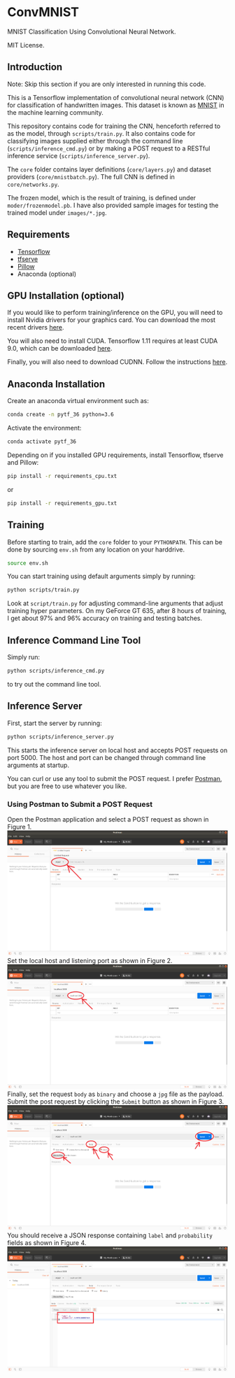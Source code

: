 # ConvMNIST
MNIST Classification Using Convolutional Neural Network.

MIT License.

## Introduction
Note: Skip this section if you are only interested in running this code.

This is a Tensorflow implementation of convolutional neural network (CNN) for classification of handwritten images. This dataset is known as [MNIST](http://yann.lecun.com/exdb/mnist/) in the machine learning community.

This repository contains code for training the CNN, henceforth referred to as the model, through `scripts/train.py`. It also contains code for classifying images supplied either through the command line (`scripts/inference_cmd.py`) or by making a POST request to a RESTful inference service (`scripts/inference_server.py`).

The `core` folder contains layer definitions (`core/layers.py`) and dataset providers (`core/mnistbatch.py`). The full CNN is defined in `core/networks.py`.

The frozen model, which is the result of training, is defined under `moder/frozenmodel.pb`. I have also provided sample images for testing the trained model under `images/*.jpg`.

## Requirements
* [Tensorflow](https://www.tensorflow.org/install/)
* [tfserve](https://github.com/iitzco/tfserve)
* [Pillow](https://pillow.readthedocs.io/en/5.3.x/)
* Anaconda (optional)

## GPU Installation (optional)
If you would like to perform training/inference on the GPU, you will need to install Nvidia drivers for your graphics card. You can download the most recent drivers [here](https://www.nvidia.com/download/index.aspx).

You will also need to install CUDA. Tensorflow 1.11 requires at least CUDA 9.0, which can be downloaded [here](https://developer.nvidia.com/cuda-toolkit-archive).

Finally, you will also need to download CUDNN. Follow the instructions [here](https://developer.nvidia.com/cudnn).

## Anaconda Installation
Create an anaconda virtual environment such as:
```bash
conda create -n pytf_36 python=3.6
```
Activate the environment:
```bash
conda activate pytf_36
```
Depending on if you installed GPU requirements, install Tensorflow, tfserve and Pillow:
```bash
pip install -r requirements_cpu.txt
```
or
```bash
pip install -r requirements_gpu.txt
```

## Training
Before starting to train, add the `core` folder to your `PYTHONPATH`. This can be done by sourcing `env.sh` from any location on your harddrive.
```bash
source env.sh
```
You can start training using default arguments simply by running:
```bash
python scripts/train.py
```
Look at `script/train.py` for adjusting command-line arguments that adjust training hyper parameters. On my GeForce GT 635, after 8 hours of training, I get about 97% and 96% accuracy on training and testing batches.

## Inference Command Line Tool
Simply run:
```bash
python scripts/inference_cmd.py
```
to try out the command line tool.

## Inference Server
First, start the server by running:
```bash
python scripts/inference_server.py
```
This starts the inference server on local host and accepts POST requests on port 5000. The host and port can be changed through command line arguments at startup.

You can curl or use any tool to submit the POST request. I prefer [Postman](https://www.getpostman.com/), but you are free to use whatever you like.

### Using Postman to Submit a POST Request
Open the Postman application and select a POST request as shown in Figure 1. <br/>
![Post request](/assets/post.png "Figure 1: Select the Post request from the drop down menu.")<br/>
Set the local host and listening port as shown in Figure 2. <br/>
![Post request](/assets/localhost.png "Figure 2: Set the localhost and listening port.")<br/>
Finally, set the request `body` as `binary` and choose a `jpg` file as the payload. Submit the post request by clicking the `Submit` button as shown in Figure 3. <br/>
![Post request](/assets/body.png "Figure 3: Submit the request.")<br/>
You should receive a JSON response containing `label` and `probability` fields as shown in Figure 4. <br/>
![Post request](/assets/response.png "Figure 4: JSON response containing label and probability.")<br/>
